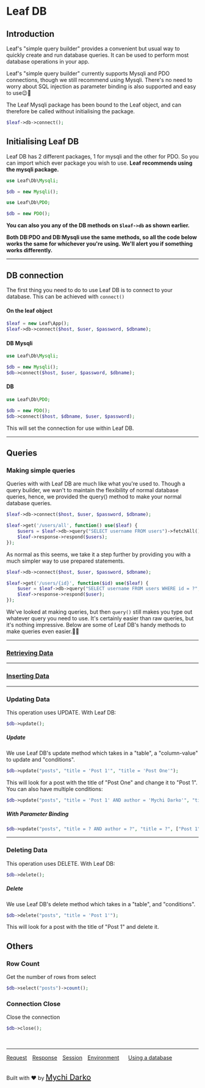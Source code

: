 # Leaf DB

## Introduction

Leaf's "simple query builder" provides a convenient but usual way to quickly create and run database queries. It can be used to perform most database operations in your app.

Leaf's "simple query builder" currently supports Mysqli and PDO connections, though we still recommend using Mysqli. There's no need to worry about SQL injection as parameter binding is also supported and easy to use😉💪

The Leaf Mysqli package has been bound to the Leaf object, and can therefore be called without initialising the package.

```php
$leaf->db->connect();
```

## Initialising Leaf DB
Leaf DB has 2 different packages, 1 for mysqli and the other for PDO. So you can import which ever package you wish to use. **Leaf recommends using the mysqli package.**

```php
use Leaf\Db\Mysqli;

$db = new Mysqli();

use Leaf\Db\PDO;

$db = new PDO();
```
**You can also you any of the DB methods on `$leaf->db` as shown earlier.**

**Both DB:PDO and DB:Mysqli use the same methods, so all the code below works the same for whichever you're using. We'll alert you if something works differently.**

<hr>

## DB connection

The first thing you need to do to use Leaf DB is to connect to your database. This can be achieved with `connect()`

#### On the leaf object
```php
$leaf = new Leaf\App();
$leaf->db->connect($host, $user, $password, $dbname);
```

#### DB Mysqli
```php
use Leaf\Db\Mysqli;

$db = new Mysqli();
$db->connect($host, $user, $password, $dbname);
```

#### DB 
```php
use Leaf\Db\PDO;

$db = new PDO();
$db->connect($host, $dbname, $user, $password);
```
This will set the connection for use within Leaf DB.

<hr>

## Queries

### Making simple queries
Queries with with Leaf DB are much like what you're used to. Though a query builder, we wan't to maintain the flexibility of normal database queries, hence, we provided the query() method to make your normal database queries.

```php
$leaf->db->connect($host, $user, $password, $dbname);

$leaf->get('/users/all', function() use($leaf) {
	$users = $leaf->db->query("SELECT username FROM users")->fetchAll();
	$leaf->response->respond($users);
});
```
As normal as this seems, we take it a step further by providing you with a much simpler way to use prepared statements.

```php
$leaf->db->connect($host, $user, $password, $dbname);

$leaf->get('/users/{id}', function($id) use($leaf) {
	$user = $leaf->db->query("SELECT username FROM users WHERE id = ?", [$id])->fetchObj();
	$leaf->response->respond($user);
});
```

We've looked at making queries, but then `query()` still makes you type out whatever query you need to use. It's certainly easier than raw queries, but it's nothing impressive. Below are some of Leaf DB's handy methods to make queries even easier.💪😉

<hr>

### [Retrieving Data](2.1database/select)

<hr>

### [Inserting Data](2.1database/insert)

<hr>

### Updating Data
This operation uses UPDATE. With Leaf DB:

```php
$db->update();
```

##### Update
We use Leaf DB's update method which takes in a "table", a "column-value" to update and "conditions".

```php
$db->update("posts", "title = 'Post 1'", "title = 'Post One'");
```

This will look for a post with the title of "Post One" and change it to "Post 1".
You can also have multiple conditions:

```php
$db->update("posts", "title = 'Post 1' AND author = 'Mychi Darko'", "title = 'Post One'");
```

##### With Parameter Binding

```php
$db->update("posts", "title = ? AND author = ?", "title = ?", ["Post 1", "Mychi Darko", "Post One"]);
```

<hr>

### Deleting Data
This operation uses DELETE. With Leaf DB:

```php
$db->delete();
```

##### Delete
We use Leaf DB's delete method which takes in a "table", and "conditions".

```php
$db->delete("posts", "title = 'Post 1'");
```

This will look for a post with the title of "Post 1" and delete it.


## Others
### Row Count
Get the number of rows from select

```php
$db->select("posts")->count();
```

### Connection Close
Close the connection

```php
$db->close();
```

<br>
<hr>

<a href="#/2.1http/request" style="margin: 0px">Request</a>
<a href="#/2.1http/response" style="margin: 0px 10px;">Response</a>
<a href="#/2.1http/session" style="margin: 0px; 10px;">Session</a>
<a href="#/2.1environment" style="margin: 0px 10px;">Environment</a>
<a href="#/2.1database" style="margin: 0px 10px;">Using a database</a>

<br>
Built with ❤ by <a href="https://mychi.netlify.com" style="font-size: 20px; color: #111;" target="_blank">Mychi Darko</a>